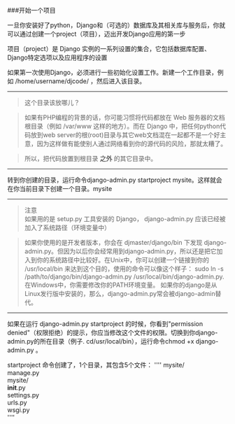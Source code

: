 ###开始一个项目

一旦你安装好了python，Django和（可选的）数据库及其相关库与服务后，你就可以通过创建一个project（项目），迈出开发Django应用的第一步  

项目（project）是 Django 实例的一系列设置的集合，它包括数据库配置、Django特定选项以及应用程序的设置  

如果第一次使用Django，必须进行一些初始化设置工作。新建一个工作目录，例如 /home/username/djcode/ ，然后进入该目录。  

- - -
>这个目录该放哪儿？  

>如果有PHP编程的背景的话，你可能习惯将代码都放在 Web 服务器的文档根目录（例如 /var/www 这样的地方）。而在 Django 中，把任何python代码放到web server的根(root)目录与其它web文档混在一起都不是一个好主意，因为这样做有能使别人通过网络看到你的源代码的风险，那就太糟了。  

>所以，把代码放置到根目录 **之外** 的其它目录中。  
- - -

转到你创建的目录，运行命令django-admin.py startproject mysite。这样就会在你当前目录下创建一个目录。mysite  

- - -
>注意  
>如果用的是 setup.py 工具安装的 Django， django-admin.py 应该已经被加入了系统路径（环境变量中）  

>如果你使用的是开发者版本，你会在 djmaster/django/bin 下发现 django-admin.py。但因为以后你会经常用到django-admin.py，所以还是把它加入到你的系统路径中比较好。在Unix中，你可以创建一个链接到你的 /usr/local/bin 来达到这个目的，使用的命令可以像这个样子：
sudo ln -s /path/to/django/bin/django-admin.py /usr/local/bin/django-admin.py.
>在Windows中，你需要修改你的PATH环境变量。
>如果你的django是从Linux发行版中安装的，那么，django-admin.py常会被django-admin替代。
- - -

如果在运行 django-admin.py startproject 的时候，你看到"permission denied"（权限拒绝）的提示，你应当修改这个文件的权限。切换到你django-admin.py的所在目录（例子. cd/usr/local/bin），运行命令chmod +x django-admin.py 。

startproject 命令创建了，1个目录，其包含5个文件：
''''
mysite/  
    manage.py  
    mysite/  
    __init__.py  
    settings.py  
    urls.py  
    wsgi.py  
''''
